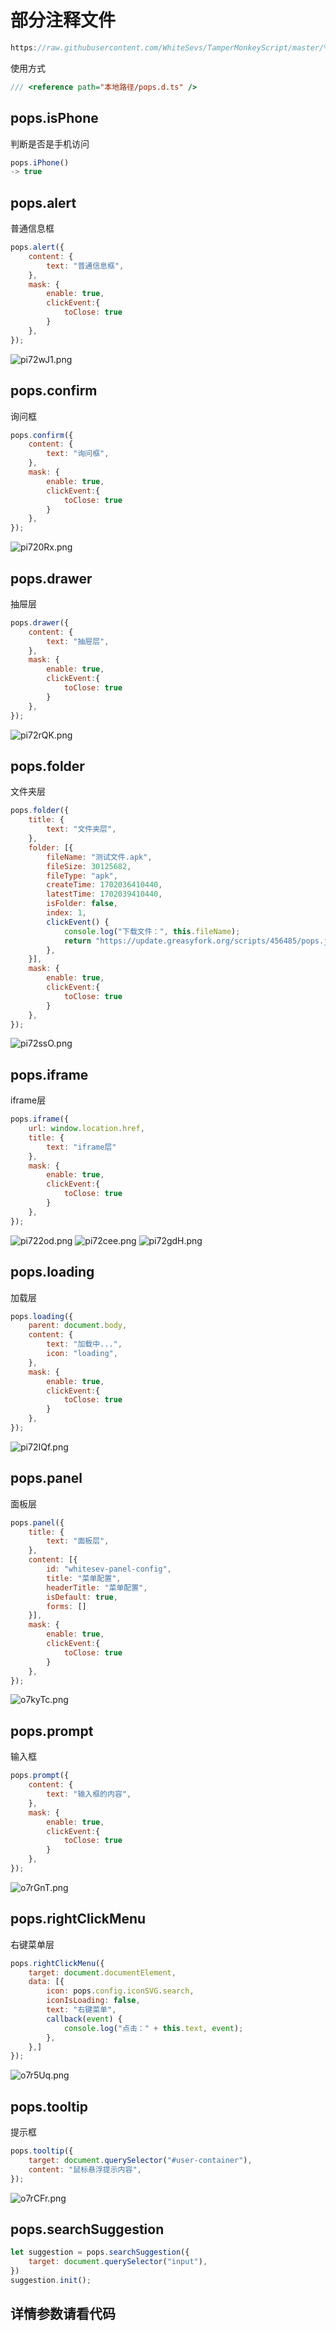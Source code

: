 # 部分注释文件

```js
https://raw.githubusercontent.com/WhiteSevs/TamperMonkeyScript/master/%E5%BA%93.ts/pops.d.ts
```

使用方式

```js
/// <reference path="本地路径/pops.d.ts" />
```

## pops.isPhone

判断是否是手机访问

```js
pops.iPhone()
-> true
```

## pops.alert

普通信息框

```js
pops.alert({
    content: {
        text: "普通信息框",
    },
    mask: {
        enable: true,
        clickEvent:{
            toClose: true
        }
    },
});
```

![pi72wJ1.png](https://s11.ax1x.com/2023/12/23/pi72wJ1.png)

## pops.confirm

询问框

```js
pops.confirm({
    content: {
        text: "询问框",
    },
    mask: {
        enable: true,
        clickEvent:{
            toClose: true
        }
    },
});
```

![pi720Rx.png](https://s11.ax1x.com/2023/12/23/pi720Rx.png)

## pops.drawer

抽屉层

```js
pops.drawer({
    content: {
        text: "抽屉层",
    },
    mask: {
        enable: true,
        clickEvent:{
            toClose: true
        }
    },
});
```

![pi72rQK.png](https://s11.ax1x.com/2023/12/23/pi72rQK.png)

## pops.folder

文件夹层

```js
pops.folder({
    title: {
        text: "文件夹层",
    },
    folder: [{
        fileName: "测试文件.apk",
        fileSize: 30125682,
        fileType: "apk",
        createTime: 1702036410440,
        latestTime: 1702039410440,
        isFolder: false,
        index: 1,
        clickEvent() {
            console.log("下载文件：", this.fileName);
            return "https://update.greasyfork.org/scripts/456485/pops.js";
        },
    }],
    mask: {
        enable: true,
        clickEvent:{
            toClose: true
        }
    },
});
```

![pi72ssO.png](https://s11.ax1x.com/2023/12/23/pi72ssO.png)

## pops.iframe

iframe层

```js
pops.iframe({
    url: window.location.href,
    title: {
        text: "iframe层"
    },
    mask: {
        enable: true,
        clickEvent:{
            toClose: true
        }
    },
});
```

![pi722od.png](https://s11.ax1x.com/2023/12/23/pi722od.png)
![pi72cee.png](https://s11.ax1x.com/2023/12/23/pi72cee.png)
![pi72gdH.png](https://s11.ax1x.com/2023/12/23/pi72gdH.png)

## pops.loading

加载层

```js
pops.loading({
    parent: document.body,
    content: {
        text: "加载中...",
        icon: "loading",
    },
    mask: {
        enable: true,
        clickEvent:{
            toClose: true
        }
    },
});
```

![pi72IQf.png](https://s11.ax1x.com/2023/12/23/pi72IQf.png)

## pops.panel

面板层

```js
pops.panel({
    title: {
        text: "面板层",
    },
    content: [{
        id: "whitesev-panel-config",
        title: "菜单配置",
        headerTitle: "菜单配置",
        isDefault: true,
        forms: []
    }],
    mask: {
        enable: true,
        clickEvent:{
            toClose: true
        }
    },
});
```

![o7kyTc.png](https://vip.helloimg.com/images/2023/12/23/o7kyTc.png)

## pops.prompt

输入框

```js
pops.prompt({
    content: {
        text: "输入框的内容",
    },
    mask: {
        enable: true,
        clickEvent:{
            toClose: true
        }
    },
});
```

![o7rGnT.png](https://vip.helloimg.com/images/2023/12/23/o7rGnT.png)

## pops.rightClickMenu

右键菜单层

```js
pops.rightClickMenu({
    target: document.documentElement,
    data: [{
        icon: pops.config.iconSVG.search,
        iconIsLoading: false,
        text: "右键菜单",
        callback(event) {
            console.log("点击：" + this.text, event);
        },
    },]
});
```

![o7r5Uq.png](https://vip.helloimg.com/images/2023/12/23/o7r5Uq.png)

## pops.tooltip

提示框

```js
pops.tooltip({
    target: document.querySelector("#user-container"),
    content: "鼠标悬浮提示内容",
});
```

![o7rCFr.png](https://vip.helloimg.com/images/2023/12/23/o7rCFr.png)

## pops.searchSuggestion

```js
let suggestion = pops.searchSuggestion({
    target: document.querySelector("input"),
})
suggestion.init();
```

## 详情参数请看代码

